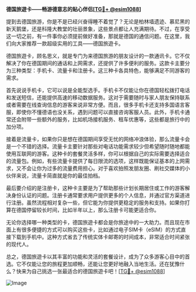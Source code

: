 **德国旅遊卡——畅游德意志的贴心伴侣[[TG💪+ @esim1088](https://t.me/s/esim1088)]**

提到去德国旅游，你是不是已经兴奋得睡不着觉了？无论是柏林墙遗迹、慕尼黑的新天鹅堡，还是科隆大教堂的壮丽景象，这些景点都让人充满期待。不过，在享受这一切之前，有一件事你必须提前做好准备，那就是德国的通信问题。在这里，我们向大家推荐一款超级实用的工具——德国旅遊卡。

德国旅遊卡，顾名思义，就是专门为来德国旅游的朋友设计的一款通讯卡。它不仅解决了你在德国期间的通话和上网需求，还提供了许多便利的服务。这款卡主要分为三种类型：手机卡、流量卡和注册卡。这三种卡各具特色，能够满足不同游客的需求。

首先说说手机卡，它可以说是全能型选手。手机卡不仅能让你在德国轻松拨打电话和发送短信，还能提供高速的移动数据服务。这对于需要随时与家人朋友保持联系或者需要在线查询信息的游客来说非常方便。而且，很多手机卡还支持多国语言客服，即使你不懂德语也没关系，遇到问题可以直接咨询客服人员。此外，手机卡通常还会附带一些额外的服务，比如机场接机服务、租车优惠等，这些都是旅行中的加分项。

接着是流量卡，如果你只是想在德国期间享受无忧的网络冲浪体验，那么流量卡会是一个不错的选择。流量卡主要针对那些对电话功能需求较少但希望随时随地都能使用互联网的游客。这种卡的套餐灵活多样，你可以根据自己的实际需要选择适合的流量包。例如，有些流量卡提供了每日限流的选项，这样既能保证基本的上网需求，又不会让你为过多的流量费用担心。对于喜欢拍照发朋友圈、刷社交媒体的小伙伴来说，流量卡简直就是你的最佳拍档。

最后要介绍的是注册卡，这种卡主要是为了帮助那些计划长期居住或工作的游客解决身份认证的问题。注册卡通常要求用户提供更多的个人信息，并通过官方渠道进行注册。虽然流程相对复杂一些，但它能为你提供更稳定的服务和支持。如果你打算在德国停留较长时间，比如半年以上，那么注册卡可能更适合你。

无论你选择哪一种类型的卡，德国旅遊卡都会是你旅途中的一大助力。而且现在市面上有很多便捷的方式可以购买这些卡，比如通过电子SIM卡（eSIM）的方式直接下载到手机中。这种方式省去了传统实体卡邮寄的时间成本，非常适合时间紧张的现代人。

总之，德国旅遊卡以其丰富的功能和灵活的套餐设计，成为了众多游客心目中的首选。它不仅能让您的旅程更加顺畅，还能让您更好地融入当地生活。还在犹豫什么？快来为自己挑选一张最适合的德国旅遊卡吧！[[TG💪+ @esim1088](https://t.me/s/esim1088)]

![Image](https://i.postimg.cc/4NQfJmqS/Snipaste-2025-05-13-00-14-12.png)